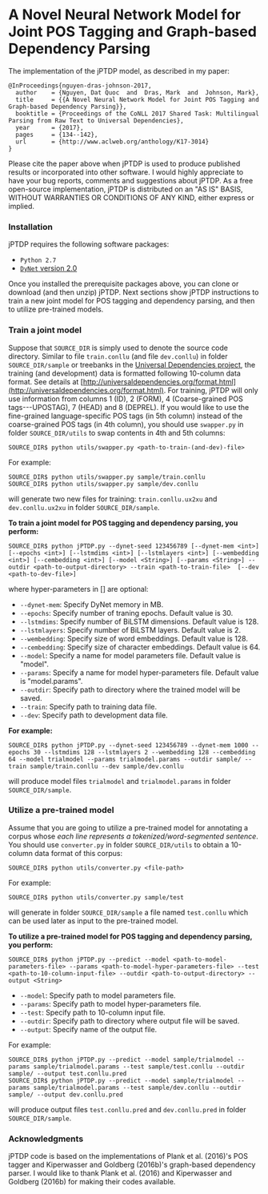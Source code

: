# A Novel Neural Network Model for Joint POS Tagging and Graph-based Dependency Parsing 

The implementation of the jPTDP model, as described in my paper:

    @InProceedings{nguyen-dras-johnson-2017,
      author    = {Nguyen, Dat Quoc  and  Dras, Mark  and  Johnson, Mark},
      title     = {{A Novel Neural Network Model for Joint POS Tagging and Graph-based Dependency Parsing}},
      booktitle = {Proceedings of the CoNLL 2017 Shared Task: Multilingual Parsing from Raw Text to Universal Dependencies},
      year      = {2017},
      pages     = {134--142},
      url       = {http://www.aclweb.org/anthology/K17-3014}
    }

Please cite the paper above when jPTDP is used to produce published results or incorporated into other software. I would highly appreciate to have your bug reports, comments and suggestions about jPTDP. As a free open-source implementation, jPTDP is distributed on an "AS IS" BASIS, WITHOUT WARRANTIES OR CONDITIONS OF ANY KIND, either express or implied.

### Installation

jPTDP requires the following software packages:

* `Python 2.7`
* [`DyNet` version 2.0](http://dynet.readthedocs.io/en/latest/python.html)

Once you installed the prerequisite packages above, you can clone or download (and then unzip) jPTDP. Next sections show jPTDP instructions to train a new joint model for POS tagging and dependency parsing, and then to utilize pre-trained models.

### Train a joint model 

Suppose that `SOURCE_DIR` is simply used to denote the source code directory. Similar to file `train.conllu` (and file `dev.conllu`) in folder `SOURCE_DIR/sample` or treebanks in the [Universal Dependencies project](http://universaldependencies.org/), the training (and development) data is formatted following 10-column data format. See details at [http://universaldependencies.org/format.html](http://universaldependencies.org/format.html). For training, jPTDP will only use information from columns 1 (ID), 2 (FORM), 4 (Coarse-grained POS tags---UPOSTAG), 7 (HEAD) and 8 (DEPREL). If you would like to use the fine-grained language-specific POS tags (in 5th column) instead of the coarse-grained POS tags (in 4th column), you should use `swapper.py` in folder `SOURCE_DIR/utils` to swap contents in 4th and 5th columns:

    SOURCE_DIR$ python utils/swapper.py <path-to-train-(and-dev)-file>
    
For example:
    
    SOURCE_DIR$ python utils/swapper.py sample/train.conllu
    SOURCE_DIR$ python utils/swapper.py sample/dev.conllu

will generate two new files for training: `train.conllu.ux2xu` and `dev.conllu.ux2xu` in folder `SOURCE_DIR/sample`. 

__To train a joint model for POS tagging and dependency parsing, you perform:__

    SOURCE_DIR$ python jPTDP.py --dynet-seed 123456789 [--dynet-mem <int>] [--epochs <int>] [--lstmdims <int>] [--lstmlayers <int>] [--wembedding <int>] [--cembedding <int>] [--model <String>] [--params <String>] --outdir <path-to-output-directory> --train <path-to-train-file>  [--dev <path-to-dev-file>]

where hyper-parameters in [] are optional:

 * `--dynet-mem`: Specify DyNet memory in MB.
 * `--epochs`: Specify number of traning epochs. Default value is 30.
 * `--lstmdims`: Specify number of BiLSTM dimensions. Default value is 128.
 * `--lstmlayers`: Specify number of BiLSTM layers. Default value is 2.
 * `--wembedding`: Specify size of word embeddings. Default value is 128.
 * `--cembedding`: Specify size of character embeddings. Default value is 64.
 * `--model`: Specify a  name for model parameters file. Default value is "model".
 * `--params`: Specify a  name for model hyper-parameters file. Default value is "model.params".
 * `--outdir`: Specify path to directory where the trained model will be saved. 
 * `--train`: Specify path to training data file.
 * `--dev`: Specify path to development data file. 

__For example:__

    SOURCE_DIR$ python jPTDP.py --dynet-seed 123456789 --dynet-mem 1000 --epochs 30 --lstmdims 128 --lstmlayers 2 --wembedding 128 --cembedding 64 --model trialmodel --params trialmodel.params --outdir sample/ --train sample/train.conllu --dev sample/dev.conllu
    
will produce model files `trialmodel` and `trialmodel.params` in folder `SOURCE_DIR/sample`.

### Utilize a pre-trained model

Assume that you are going to utilize a pre-trained model for annotating a corpus whose _each line represents a tokenized/word-segmented sentence_. You  should use `converter.py` in folder `SOURCE_DIR/utils`  to obtain a 10-column data format of this corpus:

    SOURCE_DIR$ python utils/converter.py <file-path>

For example:
    
    SOURCE_DIR$ python utils/converter.py sample/test

will generate  in folder `SOURCE_DIR/sample` a file named `test.conllu` which can be used later as input to the pre-trained model. 

__To utilize a pre-trained model for POS tagging and dependency parsing, you perform:__

    SOURCE_DIR$ python jPTDP.py --predict --model <path-to-model-parameters-file> --params <path-to-model-hyper-parameters-file> --test <path-to-10-column-input-file> --outdir <path-to-output-directory> --output <String>
 
* `--model`: Specify path to model parameters file.
* `--params`: Specify path to model hyper-parameters file.
* `--test`: Specify path to 10-column input file.
* `--outdir`: Specify path to directory where output file will be saved.
* `--output`: Specify name of the  output file.


For example: 

    SOURCE_DIR$ python jPTDP.py --predict --model sample/trialmodel --params sample/trialmodel.params --test sample/test.conllu --outdir sample/ --output test.conllu.pred
    SOURCE_DIR$ python jPTDP.py --predict --model sample/trialmodel --params sample/trialmodel.params --test sample/dev.conllu --outdir sample/ --output dev.conllu.pred
    
will produce output files `test.conllu.pred` and `dev.conllu.pred` in folder `SOURCE_DIR/sample`.

### Acknowledgments
jPTDP code is based on the implementations of Plank et al. (2016)'s POS tagger and Kiperwasser and Goldberg (2016b)'s graph-based dependency parser. I would like to thank Plank et al. (2016) and Kiperwasser and Goldberg (2016b) for making their codes available.
